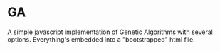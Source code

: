 # GA
A simple javascript implementation of Genetic Algorithms with several options.
Everything's embedded into a "bootstrapped" html file.
